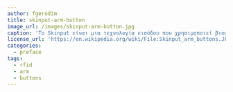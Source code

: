 ```yaml
---
author: fgerodim
title: skinput-arm-button
image_url: /images/skinput-arm-button.jpg
caption: 'Το Skinput είναι μια τεχνολογία εισόδου που χρησιμοποιεί βιοακουστική ανίχνευση για να εντοπίσει tabs των δακτύλων πάνω στο δέρμα. Όταν ενισχυθεί με ένα pico-προβολέα, η συσκευή μπορεί να παρέχει άμεση χειρισμό, γραφική διεπαφή χρήστη στο σώμα. Η τεχνολογία αναπτύχθηκε από τους Chris Harrison, Desney Tan και Dan Morris, στην Ομάδα Υπολογιστικών Εμπειριών του Microsoft Research '
license_url: 'https://en.wikipedia.org/wiki/File:Skinput_arm_buttons.JPG'
categories:
  - preface
tags:
  - rfid
  - arm
  - buttons
---
```


